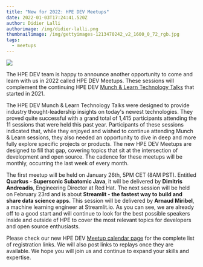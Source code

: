```yaml
---
title: "New for 2022: HPE DEV Meetups"
date: 2022-01-03T17:24:41.520Z
author: Didier Lalli
authorimage: /img/didier-lalli.png
thumbnailimage: /img/gettyimages-1213470242_v2_1600_0_72_rgb.jpg
tags:
  - meetups
---
```

![](/img/gettyimages-1213470242_v2_1600_0_72_rgb.jpg)

The HPE DEV team is happy to announce another opportunity to come and learn with us in 2022 called HPE DEV Meetups. These sessions will complement the continuing HPE DEV [Munch & Learn Technology Talks](https://developer.hpe.com/campaign/munch-and-learn) that started in 2021.

The HPE DEV Munch & Learn Technology Talks were designed to provide industry thought-leadership insights on today's newest technologies. They proved quite successful with a grand total of 1,415 participants attending the 11 sessions that were held this past year. Participants of these sessions indicated that, while they enjoyed and wished to continue attending Munch & Learn sessions, they also needed an opportunity to dive in deep and more fully explore specific projects or products. The new HPE DEV Meetups are designed to fill that gap, covering topics that sit at the intersection of development and open source. The cadence for these meetups will be monthly, occurring the last week of every month.

The first meetup will be held on January 26th, 5PM CET (8AM PST). Entitled **Quarkus - Supersonic Subatomic Java**, it will be delivered by **Dimitris Andreadis**, Engineering Director at Red Hat. The next session will be held on February 23rd and is about **Streamlit - the fastest way to build and share data science apps.** This session will be delivered by **Arnaud Miribel**, a machine learning engineer at Streamlit.io. As you can see, we are already off to a good start and will continue to look for the best possible speakers inside and outside of HPE to cover the most relevant topics for developers and open source enthusiasts.

Please check our new HPE DEV [Meetup calendar page](https://developer.hpe.com/campaign/meetups/) for the complete list of registration links. We will also post links to replays once they are available. We hope you will join us and continue to expand your skills and expertise.